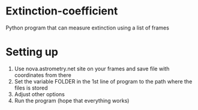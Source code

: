 # Extinction-coefficient
Python program that can measure extinction using a list of frames
# Setting up
1) Use nova.astrometry.net site on your frames and save file with coordinates from there
2) Set the variable FOLDER in the 1st line of program to the path where the files is stored
3) Adjust other options
4) Run the program (hope that everything works)
